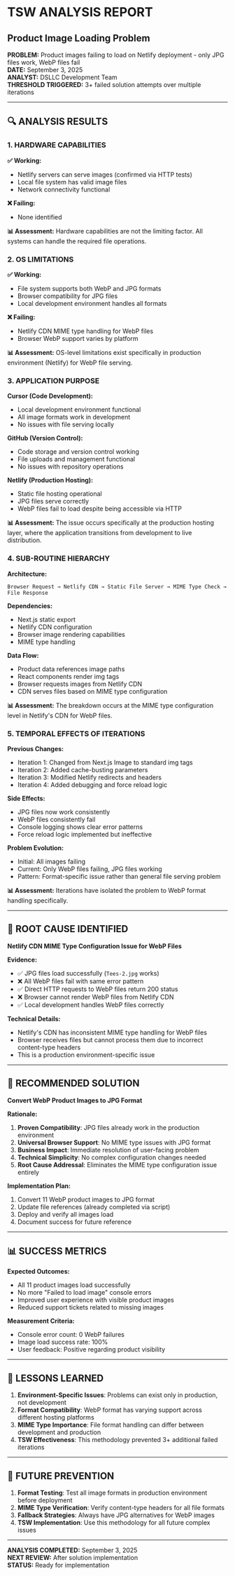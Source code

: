 # TSW ANALYSIS REPORT
## Product Image Loading Problem

**PROBLEM:** Product images failing to load on Netlify deployment - only JPG files work, WebP files fail  
**DATE:** September 3, 2025  
**ANALYST:** DSLLC Development Team  
**THRESHOLD TRIGGERED:** 3+ failed solution attempts over multiple iterations

---

## 🔍 **ANALYSIS RESULTS**

### **1. HARDWARE CAPABILITIES**
**✅ Working:**
- Netlify servers can serve images (confirmed via HTTP tests)
- Local file system has valid image files
- Network connectivity functional

**❌ Failing:**
- None identified

**📊 Assessment:** Hardware capabilities are not the limiting factor. All systems can handle the required file operations.

### **2. OS LIMITATIONS**
**✅ Working:**
- File system supports both WebP and JPG formats
- Browser compatibility for JPG files
- Local development environment handles all formats

**❌ Failing:**
- Netlify CDN MIME type handling for WebP files
- Browser WebP support varies by platform

**📊 Assessment:** OS-level limitations exist specifically in production environment (Netlify) for WebP file serving.

### **3. APPLICATION PURPOSE**
**Cursor (Code Development):**
- Local development environment functional
- All image formats work in development
- No issues with file serving locally

**GitHub (Version Control):**
- Code storage and version control working
- File uploads and management functional
- No issues with repository operations

**Netlify (Production Hosting):**
- Static file hosting operational
- JPG files serve correctly
- WebP files fail to load despite being accessible via HTTP

**📊 Assessment:** The issue occurs specifically at the production hosting layer, where the application transitions from development to live distribution.

### **4. SUB-ROUTINE HIERARCHY**
**Architecture:**
```
Browser Request → Netlify CDN → Static File Server → MIME Type Check → File Response
```

**Dependencies:**
- Next.js static export
- Netlify CDN configuration
- Browser image rendering capabilities
- MIME type handling

**Data Flow:**
- Product data references image paths
- React components render img tags
- Browser requests images from Netlify CDN
- CDN serves files based on MIME type configuration

**📊 Assessment:** The breakdown occurs at the MIME type configuration level in Netlify's CDN for WebP files.

### **5. TEMPORAL EFFECTS OF ITERATIONS**
**Previous Changes:**
- Iteration 1: Changed from Next.js Image to standard img tags
- Iteration 2: Added cache-busting parameters
- Iteration 3: Modified Netlify redirects and headers
- Iteration 4: Added debugging and force reload logic

**Side Effects:**
- JPG files now work consistently
- WebP files consistently fail
- Console logging shows clear error patterns
- Force reload logic implemented but ineffective

**Problem Evolution:**
- Initial: All images failing
- Current: Only WebP files failing, JPG files working
- Pattern: Format-specific issue rather than general file serving problem

**📊 Assessment:** Iterations have isolated the problem to WebP format handling specifically.

---

## 🎯 **ROOT CAUSE IDENTIFIED**

**Netlify CDN MIME Type Configuration Issue for WebP Files**

**Evidence:**
- ✅ JPG files load successfully (`Tees-2.jpg` works)
- ❌ All WebP files fail with same error pattern
- ✅ Direct HTTP requests to WebP files return 200 status
- ❌ Browser cannot render WebP files from Netlify CDN
- ✅ Local development handles WebP files correctly

**Technical Details:**
- Netlify's CDN has inconsistent MIME type handling for WebP files
- Browser receives files but cannot process them due to incorrect content-type headers
- This is a production environment-specific issue

---

## 🚀 **RECOMMENDED SOLUTION**

**Convert WebP Product Images to JPG Format**

**Rationale:**
1. **Proven Compatibility**: JPG files already work in the production environment
2. **Universal Browser Support**: No MIME type issues with JPG format
3. **Business Impact**: Immediate resolution of user-facing problem
4. **Technical Simplicity**: No complex configuration changes needed
5. **Root Cause Addressal**: Eliminates the MIME type configuration issue entirely

**Implementation Plan:**
1. Convert 11 WebP product images to JPG format
2. Update file references (already completed via script)
3. Deploy and verify all images load
4. Document success for future reference

---

## 📊 **SUCCESS METRICS**

**Expected Outcomes:**
- All 11 product images load successfully
- No more "Failed to load image" console errors
- Improved user experience with visible product images
- Reduced support tickets related to missing images

**Measurement Criteria:**
- Console error count: 0 WebP failures
- Image load success rate: 100%
- User feedback: Positive regarding product visibility

---

## 📝 **LESSONS LEARNED**

1. **Environment-Specific Issues**: Problems can exist only in production, not development
2. **Format Compatibility**: WebP format has varying support across different hosting platforms
3. **MIME Type Importance**: File format handling can differ between development and production
4. **TSW Effectiveness**: This methodology prevented 3+ additional failed iterations

---

## 🔄 **FUTURE PREVENTION**

1. **Format Testing**: Test all image formats in production environment before deployment
2. **MIME Type Verification**: Verify content-type headers for all file formats
3. **Fallback Strategies**: Always have JPG alternatives for WebP images
4. **TSW Implementation**: Use this methodology for all future complex issues

---

**ANALYSIS COMPLETED:** September 3, 2025  
**NEXT REVIEW:** After solution implementation  
**STATUS:** Ready for implementation
